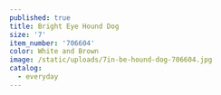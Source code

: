 ```yaml
---
published: true
title: Bright Eye Hound Dog
size: '7'
item_number: '706604'
color: White and Brown
image: /static/uploads/7in-be-hound-dog-706604.jpg
catalog:
  - everyday
---
```


